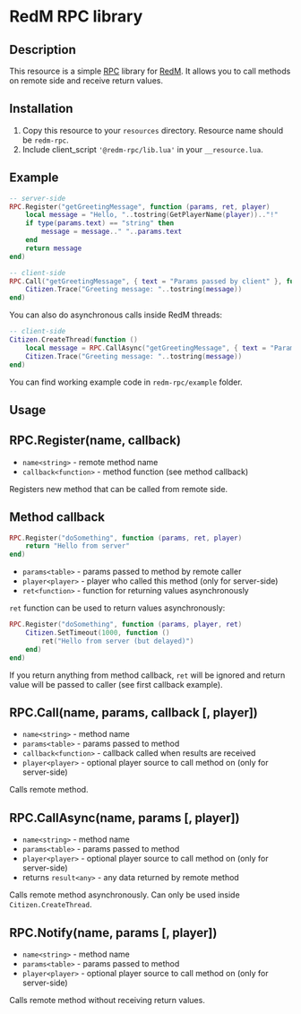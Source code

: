 # RedM RPC library

## Description
This resource is a simple [RPC](https://en.wikipedia.org/wiki/Remote_procedure_call) library for [RedM](https://redm.gg/). It allows you to call methods on remote side and receive return values.

## Installation
1. Copy this resource to your `resources` directory. Resource name should be `redm-rpc`.
2. Include client_script `'@redm-rpc/lib.lua'` in your `__resource.lua`.

## Example
```lua
-- server-side
RPC.Register("getGreetingMessage", function (params, ret, player)
    local message = "Hello, "..tostring(GetPlayerName(player)).."!"
    if type(params.text) == "string" then
        message = message.." "..params.text
    end
    return message
end)

-- client-side
RPC.Call("getGreetingMessage", { text = "Params passed by client" }, function (message)
    Citizen.Trace("Greeting message: "..tostring(message))
end)
```

You can also do asynchronous calls inside RedM threads:
```lua
-- client-side
Citizen.CreateThread(function ()
    local message = RPC.CallAsync("getGreetingMessage", { text = "Params passed by client" })
    Citizen.Trace("Greeting message: "..tostring(message))
end)
```

You can find working example code in `redm-rpc/example` folder.

## Usage

## RPC.Register(name, callback)
* `name<string>` - remote method name
* `callback<function>` - method function (see method callback)

Registers new method that can be called from remote side.

## Method callback
```lua
RPC.Register("doSomething", function (params, ret, player)
    return "Hello from server"
end)
```

* `params<table>` - params passed to method by remote caller
* `player<player>` - player who called this method (only for server-side)
* `ret<function>` - function for returning values asynchronously

`ret` function can be used to return values asynchronously:
```lua
RPC.Register("doSomething", function (params, player, ret)
    Citizen.SetTimeout(1000, function ()
        ret("Hello from server (but delayed)")
    end)
end)
```
If you return anything from method callback, `ret` will be ignored and return value will be passed to caller (see first callback example).

## RPC.Call(name, params, callback [, player])
* `name<string>` - method name
* `params<table>` - params passed to method
* `callback<function>` - callback called when results are received
* `player<player>` - optional player source to call method on (only for server-side)

Calls remote method.

## RPC.CallAsync(name, params [, player])
* `name<string>` - method name
* `params<table>` - params passed to method
* `player<player>` - optional player source to call method on (only for server-side)
* returns `result<any>` - any data returned by remote method

Calls remote method asynchronously. Can only be used inside `Citizen.CreateThread`.

## RPC.Notify(name, params [, player])
* `name<string>` - method name
* `params<table>` - params passed to method
* `player<player>` - optional player source to call method on (only for server-side)

Calls remote method without receiving return values.
